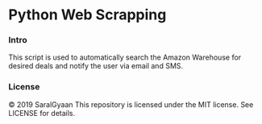 # Python Web Scrapping
### Intro
This script is used to automatically search the Amazon Warehouse for desired deals and notify the user via email and SMS.


### License
© 2019 SaralGyaan
This repository is licensed under the MIT license. See LICENSE for details.
